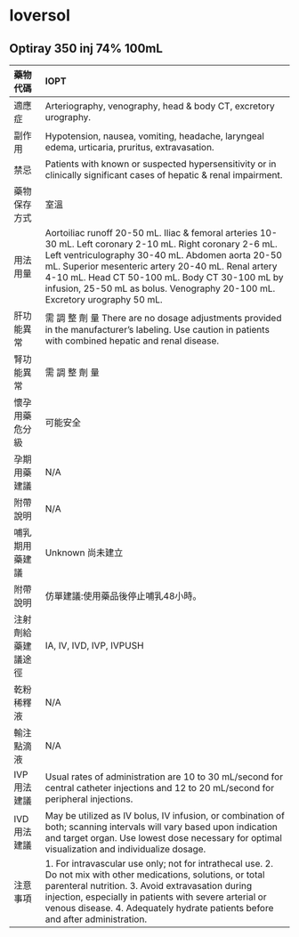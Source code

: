 # Ioversol

## Optiray 350 inj 74% 100mL

| 藥物代碼           | IOPT                                                                                                                                                                                                                                                                                                                                                  |
|:-------------------|:------------------------------------------------------------------------------------------------------------------------------------------------------------------------------------------------------------------------------------------------------------------------------------------------------------------------------------------------------|
| 適應症             | Arteriography, venography, head & body CT, excretory urography.                                                                                                                                                                                                                                                                                       |
| 副作用             | Hypotension, nausea, vomiting, headache, laryngeal edema, urticaria, pruritus, extravasation.                                                                                                                                                                                                                                                         |
| 禁忌               | Patients with known or suspected hypersensitivity or in clinically significant cases of hepatic & renal impairment.                                                                                                                                                                                                                                   |
| 藥物保存方式       | 室溫                                                                                                                                                                                                                                                                                                                                                  |
| 用法用量           | Aortoiliac runoff 20-50 mL. Iliac & femoral arteries 10-30 mL. Left coronary 2-10 mL. Right coronary 2-6 mL. Left ventriculography 30-40 mL. Abdomen aorta 20-50 mL. Superior mesenteric artery 20-40 mL. Renal artery 4-10 mL. Head CT 50-100 mL. Body CT 30-100 mL by infusion, 25-50 mL as bolus. Venography 20-100 mL. Excretory urography 50 mL. |
| 肝功能異常         | 需 調 整 劑 量  There are no dosage adjustments provided in the manufacturer’s labeling. Use caution in patients with combined hepatic and renal disease.                                                                                                                                                                                             |
| 腎功能異常         | 需 調 整 劑 量                                                                                                                                                                                                                                                                                                                                        |
| 懷孕用藥危分級     | 可能安全                                                                                                                                                                                                                                                                                                                                              |
| 孕期用藥建議       | N/A                                                                                                                                                                                                                                                                                                                                                   |
| 附帶說明           | N/A                                                                                                                                                                                                                                                                                                                                                   |
| 哺乳期用藥建議     | Unknown 尚未建立                                                                                                                                                                                                                                                                                                                                      |
| 附帶說明           | 仿單建議:使用藥品後停止哺乳48小時。                                                                                                                                                                                                                                                                                                                   |
| 注射劑給藥建議途徑 | IA, IV, IVD, IVP, IVPUSH                                                                                                                                                                                                                                                                                                                              |
| 乾粉稀釋液         | N/A                                                                                                                                                                                                                                                                                                                                                   |
| 輸注點滴液         | N/A                                                                                                                                                                                                                                                                                                                                                   |
| IVP 用法建議       | Usual rates of administration are 10 to 30 mL/second for central catheter injections and 12 to 20 mL/second for peripheral injections.                                                                                                                                                                                                                |
| IVD 用法建議       | May be utilized as IV bolus, IV infusion, or combination of both; scanning intervals will vary based upon indication and target organ. Use lowest dose necessary for optimal visualization and individualize dosage.                                                                                                                                  |
| 注意事項           | 1. For intravascular use only; not for intrathecal use. 2. Do not mix with other medications, solutions, or total parenteral nutrition. 3. Avoid extravasation during injection, especially in patients with severe arterial or venous disease. 4. Adequately hydrate patients before and after administration.                                       |


